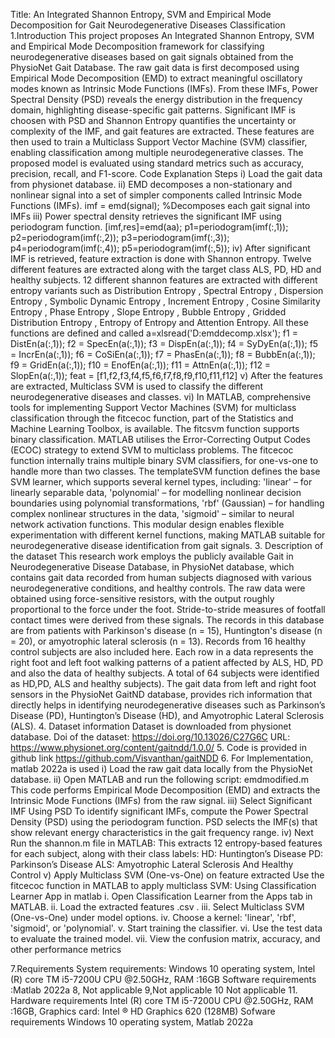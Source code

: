 Title: An Integrated Shannon Entropy, SVM and Empirical Mode Decomposition for Gait Neurodegenerative Diseases Classification
1.Introduction
This project proposes An Integrated Shannon Entropy, SVM and Empirical Mode Decomposition framework for classifying neurodegenerative diseases based on gait signals obtained from the PhysioNet Gait Database. The raw gait data is first decomposed using Empirical Mode Decomposition (EMD) to extract meaningful oscillatory modes known as Intrinsic Mode Functions (IMFs).  From these IMFs, Power Spectral Density (PSD)  reveals the energy distribution in the frequency domain, highlighting disease-specific gait patterns. Significant IMF is choosen with PSD and Shannon Entropy quantifies the uncertainty or complexity of  the IMF, and gait features are extracted. These features are then used to train a Multiclass Support Vector Machine (SVM) classifier, enabling classification among multiple neurodegenerative classes. The proposed model is evaluated using standard metrics such as accuracy, precision, recall, and F1-score.
Code Explanation Steps
i)	Load the gait data from physionet database.
ii)	 EMD decomposes a non-stationary and nonlinear signal into a set of simpler components called Intrinsic Mode Functions (IMFs).
imf = emd(signal);  %Decomposes each gait signal into IMFs
iii)	Power spectral density retrieves the significant IMF using periodogram function.
[imf,res]=emd(aa);
p1=periodogram(imf(:,1));
p2=periodogram(imf(:,2));
p3=periodogram(imf(:,3));
p4=periodogram(imf(:,4));
p5=periodogram(imf(:,5));
iv)	 After significant IMF is retrieved, feature extraction is done with Shannon entropy.
Twelve different features are extracted along with the target class ALS, PD, HD and healthy subjects. 12 different shannon features are extracted with different entropy variants such as Distribution Entropy , Spectral Entropy , Dispersion Entropy , Symbolic Dynamic Entropy , Increment Entropy , Cosine Similarity Entropy , Phase Entropy , Slope Entropy , Bubble Entropy , Gridded Distribution Entropy , Entropy of Entropy and Attention Entropy. All these functions are defined and called
a=xlsread('D:emddecomp.xlsx');
f1 = DistEn(a(:,1));
f2 = SpecEn(a(:,1));
f3 = DispEn(a(:,1));
f4 = SyDyEn(a(:,1));
f5 = IncrEn(a(:,1));
f6 = CoSiEn(a(:,1));
f7 = PhasEn(a(:,1));
f8 = BubbEn(a(:,1));
f9 = GridEn(a(:,1));
f10 = EnofEn(a(:,1));
f11 = AttnEn(a(:,1));
f12 = SlopEn(a(:,1));
feat = [f1,f2,f3,f4,f5,f6,f7,f8,f9,f10,f11,f12]
v)	After the features are extracted, Multiclass SVM is used to classify the different neurodegenerative diseases and classes. 
vi)	In MATLAB,  comprehensive tools for implementing Support Vector Machines (SVM) for multiclass classification through the fitcecoc function, part of the Statistics and Machine Learning Toolbox, is available. The fitcsvm function supports binary classification. MATLAB utilises the Error-Correcting Output Codes (ECOC) strategy to extend SVM to multiclass problems.
The fitcecoc function internally trains multiple binary SVM classifiers, for  one-vs-one  to handle more than two classes. The templateSVM function defines the base SVM learner, which supports several kernel types, including:
'linear' – for linearly separable data,  'polynomial' – for modelling nonlinear decision boundaries using polynomial transformations, 'rbf' (Gaussian) – for handling complex nonlinear structures in the data, 'sigmoid' – similar to neural network activation functions.
This modular design enables flexible experimentation with different kernel functions, making MATLAB suitable for  neurodegenerative disease identification from gait signals.
3. Description of the dataset
This research work employs the publicly available Gait in Neurodegenerative Disease Database, in PhysioNet  database, which contains gait data recorded from human subjects diagnosed with various neurodegenerative conditions, and healthy controls. The raw data were obtained using force-sensitive resistors, with the output roughly proportional to the force under the foot. Stride-to-stride measures of footfall contact times were derived from these signals. The records in this database are from patients with Parkinson's disease (n = 15), Huntington's disease (n = 20), or amyotrophic lateral sclerosis (n = 13). Records from 16 healthy control subjects are also included here. Each row in a data represents the right foot and left foot walking patterns of a patient affected by ALS, HD, PD and also the data of healthy subjects.
A total of 64 subjects were identified as HD,PD, ALS and healthy subjects). The gait  data from left and right foot sensors in the PhysioNet GaitND database, provides rich information that directly helps in identifying neurodegenerative diseases such as Parkinson’s Disease (PD), Huntington’s Disease (HD), and Amyotrophic Lateral Sclerosis (ALS).
4. Dataset information
Dataset is downloaded from physionet database.
Doi of the dataset: https://doi.org/10.13026/C27G6C
URL: https://www.physionet.org/content/gaitndd/1.0.0/
5. Code is provided in github link
https://github.com/Visvanthan/gaitNDD
6. For Implementation, matlab 2022a is used
i) Load the raw gait data locally from the PhysioNet database.
ii) Open MATLAB and run the following script:
emdmodified.m
This code performs Empirical Mode Decomposition (EMD) and extracts the Intrinsic Mode Functions (IMFs) from the raw signal.
iii) Select Significant IMF Using PSD
To identify significant IMFs, compute the Power Spectral Density (PSD) using the periodogram function.
PSD selects the IMF(s) that show relevant energy characteristics in the gait frequency range.
iv) Next Run the shannon.m file in MATLAB:
This extracts 12 entropy-based features for each subject, along with their class labels:
HD: Huntington’s Disease
PD: Parkinson’s Disease
ALS: Amyotrophic Lateral Sclerosis
And  Healthy Control
v) Apply Multiclass SVM (One-vs-One) on feature extracted 
Use the fitcecoc function in MATLAB to apply multiclass SVM:
Using Classification Learner App in matlab
i.	Open Classification Learner from the Apps tab in MATLAB.
ii.	Load the extracted features .csv .
iii.	Select Multiclass SVM (One-vs-One) under model options.
iv.	Choose a kernel: 'linear', 'rbf', 'sigmoid', or 'polynomial'.
v.	Start training the classifier.
vi.	Use the test data to evaluate the trained model.
vii.	View the confusion matrix, accuracy, and other performance metrics

7.Requirements
System requirements: Windows 10 operating system, Intel (R) core TM i5-7200U CPU @2.50GHz, RAM :16GB 
Software requirements :Matlab 2022a
8, Not applicable
9,Not applicable
10 Not applicable
11. Hardware requirements
 Intel (R) core TM i5-7200U CPU @2.50GHz, RAM :16GB, Graphics card: Intel ® HD Graphics 620 (128MB)
Sofware requirements
Windows 10 operating system, Matlab 2022a

